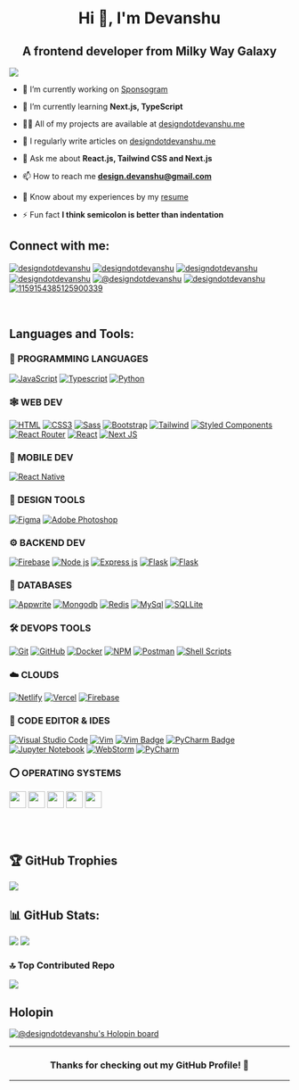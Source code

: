 <h1 align="center">Hi 👋, I'm Devanshu</h1>
<h2 align="center">A frontend developer from Milky Way Galaxy</h2>

[![](https://visitcount.itsvg.in/api?id=designdotdevanshu&icon=3&color=1)](https://visitcount.itsvg.in)

- 🔭 I’m currently working on [Sponsogram](https://sponsogram.vercel.app/)

- 🌱 I’m currently learning **Next.js, TypeScript**

- 👨‍💻 All of my projects are available at [designdotdevanshu.me](https://designdotdevanshu.me/)

- 📝 I regularly write articles on [designdotdevanshu.me](https://designdotdevanshu.me/)

- 💬 Ask me about **React.js, Tailwind CSS and Next.js**

- 📫 How to reach me **design.devanshu@gmail.com**

- 📄 Know about my experiences by my [resume](https://flowcv.com/resume/9hkvw5a89c)

- ⚡ Fun fact **I think semicolon is better than indentation**

<h2 align="left">Connect with me:</h2>
<p align="left">
<a href="https://dev.to/designdotdevanshu" target="blank"><img align="center" src="https://img.shields.io/badge/dev.to-0A0A0A.svg?style=for-the-badge&logo=devdotto&logoColor=white" alt="designdotdevanshu" /></a>
<a href="https://linkedin.com/in/designdotdevanshu" target="blank"><img align="center" src="https://img.shields.io/badge/LinkedIn-0A66C2.svg?style=for-the-badge&logo=LinkedIn&logoColor=white" alt="designdotdevanshu" /></a>
<a href="https://codesandbox.com/designdotdevanshu" target="blank"><img align="center" src="https://img.shields.io/badge/CodePen-000000.svg?style=for-the-badge&logo=CodePen&logoColor=white" alt="designdotdevanshu" /></a>
<a href="https://instagram.com/designdotdevanshu" target="blank"><img align="center" src="https://img.shields.io/badge/Instagram-E4405F.svg?style=for-the-badge&logo=Instagram&logoColor=white" alt="designdotdevanshu" /></a>
<a href="https://medium.com/@designdotdevanshu" target="blank"><img align="center" src="https://img.shields.io/badge/Medium-000000.svg?style=for-the-badge&logo=Medium&logoColor=white" alt="@designdotdevanshu" /></a>
<a href="https://www.leetcode.com/designdotdevanshu" target="blank"><img align="center" src="https://img.shields.io/badge/LeetCode-FFA116.svg?style=for-the-badge&logo=LeetCode&logoColor=white" alt="designdotdevanshu" /></a>
<a href="https://discord.gg/1159154385125900339" target="blank"><img align="center" src="https://img.shields.io/badge/Discord-5865F2.svg?style=for-the-badge&logo=Discord&logoColor=white" alt="1159154385125900339" /></a>
</p>

<br>

<h2 align="left">Languages and Tools:</h2>

### 🎯 **PROGRAMMING LANGUAGES**

[![JavaScript](https://img.shields.io/badge/JavaScript-F7DF1E?style=for-the-badge&logo=javascript&logoColor=black "JavaScript")][repo]
[![Typescript](https://img.shields.io/badge/TypeScript-007ACC?style=for-the-badge&logo=typescript&logoColor=white "Typescript")][repo]
[![Python](https://img.shields.io/badge/python-3670A0?style=for-the-badge&logo=python&logoColor=ffdd54 "Python")][repo]

### 🕸️ **WEB DEV**

[![HTML](https://img.shields.io/badge/HTML5-E34F26?style=for-the-badge&logo=html5&logoColor=white "HTML")][repo]
[![CSS3](https://img.shields.io/badge/CSS3-1572B6?style=for-the-badge&logo=css3&logoColor=white "CSS")][repo]
[![Sass](https://img.shields.io/badge/Sass-CC6699?style=for-the-badge&logo=sass&logoColor=white "SASS")][repo]
[![Bootstrap](https://img.shields.io/badge/Bootstrap-563D7C?style=for-the-badge&logo=bootstrap&logoColor=white "Bootstrap")][repo]
[![Tailwind](https://img.shields.io/badge/Tailwind_CSS-38B2AC?style=for-the-badge&logo=tailwind-css&logoColor=white "Tailwind")][repo]
[![Styled Components](https://img.shields.io/badge/styled--components-DB7093?style=for-the-badge&logo=styled-components&logoColor=white "Styled-Components")][repo]
[![React Router](https://img.shields.io/badge/React_Router-CA4245?style=for-the-badge&logo=react-router&logoColor=white "React Router")][repo]
[![React](https://img.shields.io/badge/React-20232A?style=for-the-badge&logo=react&logoColor=61DAFB "React")][repo]
[![Next JS](https://img.shields.io/badge/Next-black?style=for-the-badge&logo=next.js&logoColor=white "Next.js")][repo]

### 📱 **MOBILE DEV**

[![React Native](https://img.shields.io/badge/React_Native-20232A?style=for-the-badge&logo=react&logoColor=61DAFB "React Native")][repo]

### 🍧 **DESIGN TOOLS**

[![Figma](https://img.shields.io/badge/figma-%23F24E1E.svg?style=for-the-badge&logo=figma&logoColor=white "Figma")][repo]
[![Adobe Photoshop](https://img.shields.io/badge/adobe%20photoshop-%2331A8FF.svg?style=for-the-badge&logo=adobe%20photoshop&logoColor=white)][repo]

### ⚙️ **BACKEND DEV**

[![Firebase](https://img.shields.io/badge/firebase-%23039BE5.svg?style=for-the-badge&logo=firebase "Firebase")][repo]
[![Node js](https://img.shields.io/badge/Node.js-43853D?style=for-the-badge&logo=node.js&logoColor=white "Nodejs")][repo]
[![Express js](https://img.shields.io/badge/Express.js-404D59?style=for-the-badge "Express js")][repo]
[![Flask](https://img.shields.io/badge/Flask-000000?style=for-the-badge&logo=flask&logoColor=white)][repo]
[![Flask](https://img.shields.io/badge/Django-092E20.svg?style=for-the-badge&logo=Django&logoColor=white)][repo]

### 📅 **DATABASES**

[![Appwrite](https://img.shields.io/badge/Appwrite-FD366E.svg?style=for-the-badge&logo=Appwrite&logoColor=white "Appwrite")][repo]
[![Mongodb](https://img.shields.io/badge/MongoDB-4EA94B?style=for-the-badge&logo=mongodb&logoColor=white "Mongodb")][repo]
[![Redis](https://img.shields.io/badge/redis-%23DD0031.svg?style=for-the-badge&logo=redis&logoColor=white "Redis")][repo]
[![MySql](https://img.shields.io/badge/MySQL-00000F?style=for-the-badge&logo=mysql&logoColor=white "MySql")][repo]
[![SQLLite](https://img.shields.io/badge/SQLite-07405E?style=for-the-badge&logo=sqlite&logoColor=white "SQLLite")][repo]

### 🛠️ **DEVOPS TOOLS**

[![Git](https://img.shields.io/badge/git-%23F05033.svg?style=for-the-badge&logo=git&logoColor=white "Git")][repo]
[![GitHub](https://img.shields.io/badge/github-%23121011.svg?style=for-the-badge&logo=github&logoColor=white "GitHub")][repo]
[![Docker](https://img.shields.io/badge/docker-%230db7ed.svg?style=for-the-badge&logo=docker&logoColor=white)][repo]
[![NPM](https://img.shields.io/badge/NPM-%23000000.svg?style=for-the-badge&logo=npm&logoColor=white "Npm")][repo]
[![Postman](https://img.shields.io/badge/Postman-FF6C37?style=for-the-badge&logo=postman&logoColor=white "Postman")][repo]
[![Shell Scripts](https://img.shields.io/badge/Shell_Script-121011?style=for-the-badge&logo=gnu-bash&logoColor=white)][repo]

### ☁️ **CLOUDS**

[![Netlify](https://img.shields.io/badge/Netlify-00C7B7.svg?style=for-the-badge&logo=Netlify&logoColor=white "Netlify")][repo]
[![Vercel](https://img.shields.io/badge/vercel-%23000000.svg?style=for-the-badge&logo=vercel&logoColor=white "Vercel")][repo]
[![Firebase](https://img.shields.io/badge/firebase-%23039BE5.svg?style=for-the-badge&logo=firebase "Firebase")][repo]

### 📄 **CODE EDITOR & IDES**

[![Visual Studio Code](https://img.shields.io/badge/Visual%20Studio%20Code-007ACC.svg?style=for-the-badge&logo=Visual-Studio-Code&logoColor=white "Visual Studio Code")][repo]
[![Vim](https://img.shields.io/badge/VIM-%2311AB00.svg?style=for-the-badge&logo=vim&logoColor=white)][repo]
[![Vim Badge](https://img.shields.io/badge/Vim-019733?logo=vim&logoColor=fff&style=for-the-badge)][repo]
[![PyCharm Badge](https://img.shields.io/badge/Neovim-57A143.svg?style=for-the-badge&logo=Neovim&logoColor=white)][repo]
[![Jupyter Notebook](https://img.shields.io/badge/jupyter-%23FA0F00.svg?style=for-the-badge&logo=jupyter&logoColor=white)][repo]
[![WebStorm](https://img.shields.io/badge/WebStorm-000000.svg?style=for-the-badge&logo=WebStorm&logoColor=white)][repo]
[![PyCharm](https://img.shields.io/badge/PyCharm-000000.svg?style=for-the-badge&logo=PyCharm&logoColor=white)][repo]

### ⭕ **OPERATING SYSTEMS**

<a href="https://www.android.com/" target="_blank"><img height="30" src="https://img.shields.io/badge/Android-34A853.svg?style=for-the-badge&logo=Android&logoColor=white"></a>
<a href="https://www.microsoft.com/en-us/windows" target="_blank"><img height="30" src="https://img.shields.io/badge/Windows-0078D4?logo=windows&logoColor=fff&style=for-the-badge"></a>
<a href="https://ubuntu.com/" target="_blank"><img height="30" src="https://img.shields.io/badge/Ubuntu-E95420?logo=ubuntu&logoColor=fff&style=for-the-badge"></a>
<a href="https://fedoraproject.org/" target="_blank"><img height="30" src="https://img.shields.io/badge/Fedora-51A2DA.svg?style=for-the-badge&logo=Fedora&logoColor=white"></a>
<a href="https://linux.org/" target="_blank"><img height="30" src="https://img.shields.io/badge/Linux-FCC624?logo=linux&logoColor=000&style=for-the-badge"></a>

<!-- ### ☃️ **MY LEARNING RESOURCES**

[![Stack Overflow](https://img.shields.io/badge/-Stackoverflow-FE7A16?style=for-the-badge&logo=stack-overflow&logoColor=white)][sof]
[![Medium](https://img.shields.io/badge/Medium-12100E?style=for-the-badge&logo=medium&logoColor=white)][medium]
[![MDN Web Docs](https://img.shields.io/badge/MDN_Web_Docs-black?style=for-the-badge&logo=mdnwebdocs&logoColor=white)][mdn]
[![YouTube](https://img.shields.io/badge/YouTube-FF0000?style=for-the-badge&logo=youtube&logoColor=white)][youtube]
[![DigitalOcean](https://img.shields.io/badge/DO_Community-%230167ff.svg?style=for-the-badge&logo=digitalOcean&logoColor=white)][doc]
[![FreeCodeCamp](https://img.shields.io/badge/Freecodecamp-%23123.svg?&style=for-the-badge&logo=freecodecamp&logoColor=green)][fcc]
[![GeeksForGeeks](https://img.shields.io/badge/GeeksforGeeks-gray?style=for-the-badge&logo=geeksforgeeks&logoColor=35914c)][gog]
[![Udemy](https://img.shields.io/badge/Udemy-A435F0?style=for-the-badge&logo=Udemy&logoColor=white)][udemy]
[![Quora](https://img.shields.io/badge/Quora-%23B92B27.svg?style=for-the-badge&logo=Quora&logoColor=white)][quora]
[![Google](https://img.shields.io/badge/google-4285F4?style=for-the-badge&logo=google&logoColor=white)][google]
[![](https://img.shields.io/badge/GitHub-100000?style=for-the-badge&logo=github&logoColor=white)][github] -->

[medium]: https://medium.com/
[github]: https://github.com/
[google]: https://www.google.com
[mdn]: https://developer.mozilla.org/en-US/
[wiki]: https://en.wikipedia.org/wiki/Main_Page
[quora]: https://www.quora.com/
[doc]: https://www.digitalocean.com/community
[udemy]: https://www.udemy.com/
[gog]: https://www.geeksforgeeks.org/
[fcc]: https://www.freecodecamp.org/
[sof]: https://stackoverflow.com/
[repo]: https://github.com/designdotdevanshu?tab=repositories
[youtube]: https://www.youtube.com/

<br>
<br>
<!-- ## LeetCode Stats -->

<!-- ![designdotdevanshu's LeetCode stats](https://leetcard.jacoblin.cool/designdotdevanshu?ext=heatmap) -->

<!-- [![designdotdevanshu's LeetCode stats](https://leetcode-stats-six.vercel.app/api?username=designdotdevanshu&theme=dark)]( -->

## 🏆 GitHub Trophies

![](https://github-profile-trophy.vercel.app/?username=designdotdevanshu&theme=radical&no-frame=false&no-bg=true&margin-w=4)

## 📊 GitHub Stats:

![](https://github-readme-streak-stats.herokuapp.com/?user=designdotdevanshu&theme=radical&hide_border=false)
![](https://github-readme-stats.vercel.app/api?username=designdotdevanshu&theme=radical&hide_border=false&include_all_commits=false&count_private=false)

<!-- ![](https://github-readme-stats.vercel.app/api/top-langs/?username=designdotdevanshu&theme=radical&hide_border=false&include_all_commits=false&count_private=false&layout=compact) -->

### 🔝 Top Contributed Repo

![](https://github-contributor-stats.vercel.app/api?username=designdotdevanshu&limit=5&theme=radical&combine_all_yearly_contributions=true)

## Holopin

[![@designdotdevanshu's Holopin board](https://holopin.me/designdotdevanshu)](https://holopin.me/designdotdevanshu)

<hr>
<h3 align="center">
Thanks for checking out my GitHub Profile! 🙏
</h3>
<hr>
